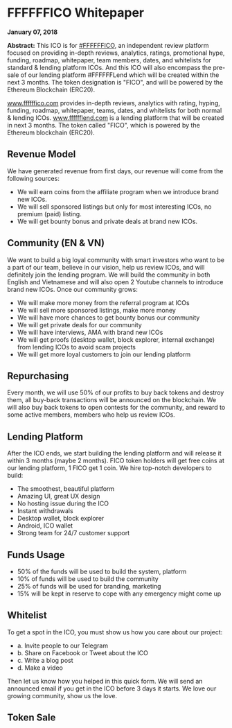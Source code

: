 <h1>FFFFFFICO Whitepaper</h1>

<strong>January 07, 2018</strong>

<strong>Abstract:</strong> This ICO is for <a target="_blank" href="https://www.ffffffico.com">#FFFFFFICO</a>, an independent review platform focused on providing in-depth reviews, analytics, ratings, promotional hype, funding, roadmap, whitepaper, team members, dates, and whitelists for standard & lending platform ICOs. And this ICO will also encompass the pre-sale of our lending platform #FFFFFFLend which will be created within the next 3 months. The token designation is "FICO", and will be powered by the Ethereum Blockchain (ERC20).


<a target="_blank" href="https://www.ffffffico.com">www.ffffffico.com</a> provides in-depth reviews, analytics with rating, hyping, funding, roadmap, whitepaper, teams, dates, and whitelists for both normal & lending ICOs. <a target="_blank" href="https://www.fffffflend.com">www.fffffflend.com</a> is a lending platform that will be created in next 3 months. The token called "FICO", which is powered by the Ethereum blockchain (ERC20).

<h2>Revenue Model</h2>

We have generated revenue from first days, our revenue will come from the following sources: 

<ul>
  <li>We will earn coins from the affiliate program when we introduce brand new ICOs.</li>
  <li>We will sell sponsored listings but only for most interesting ICOs, no premium (paid) listing.</li>
  <li>We will get bounty bonus and private deals at brand new ICOs.</li>
</ul>

<h2>Community (EN & VN)</h2>

We want to build a big loyal community with smart investors who want to be a part of our team, believe in our vision, help us review ICOs, and will definitely join the lending program. We will build the community in both English and Vietnamese and will also open 2 Youtube channels to introduce brand new ICOs. Once our community grows:
<ul>
  <li>We will make more money from the referral program at ICOs</li>
  <li>We will sell more sponsored listings, make more money</li>
  <li>We will have more chances to get bounty bonus our community</li>
  <li>We will get private deals for our community</li>
  <li>We will have interviews, AMA with brand new ICOs</li>
  <li>We will get proofs (desktop wallet, block explorer, internal exchange) from lending ICOs to avoid scam projects</li>
  <li>We will get more loyal customers to join our lending platform</li>
</ul>

<h2>Repurchasing</h2>

Every month, we will use 50% of our profits to buy back tokens and destroy them, all buy-back transactions will be announced on the blockchain. We will also buy back tokens to open contests for the community, and reward to some active members, members who help us review ICOs.

<h2>Lending Platform</h2>

After the ICO ends, we start building the lending platform and will release it within 3 months (maybe 2 months). FICO token holders will get free coins at our lending platform, 1 FICO get 1 coin. We hire top-notch developers to build:

<ul>
  <li>The smoothest, beautiful platform</li>
  <li>Amazing UI, great UX design</li>
  <li>No hosting issue during the ICO</li>
  <li>Instant withdrawals</li>
  <li>Desktop wallet, block explorer</li>
  <li>Android, ICO wallet</li>
  <li>Strong team for 24/7 customer support</li>
</ul>

<h2>Funds Usage</h2>

<ul>
  <li>50% of the funds will be used to build the system, platform</li>
  <li>10% of funds will be used to build the community</li>
  <li>25% of funds will be used for branding, marketing</li>
  <li>15% will be kept in reserve to cope with any emergency might come up</li>
</ul>

<h2>Whitelist</h2>

To get a spot in the ICO, you must show us how you care about our project:

<ul>
  <li>a. Invite people to our Telegram</li>
  <li>b. Share on Facebook or Tweet about the ICO</li>
  <li>c. Write a blog post</li>
  <li>d. Make a video</li>
</ul>
Then let us know how you helped in this quick form. We will send an announced email if you get in the ICO before 3 days it starts. We love our growing community, show us the love.

<h2>Token Sale</h2>
